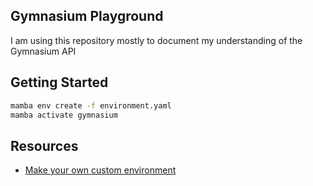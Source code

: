 ## Gymnasium Playground

I am using this repository mostly to document my understanding of the Gymnasium API

## Getting Started

```bash
mamba env create -f environment.yaml
mamba activate gymnasium
```

## Resources

- [Make your own custom environment](https://gymnasium.farama.org/tutorials/gymnasium_basics/environment_creation/)
